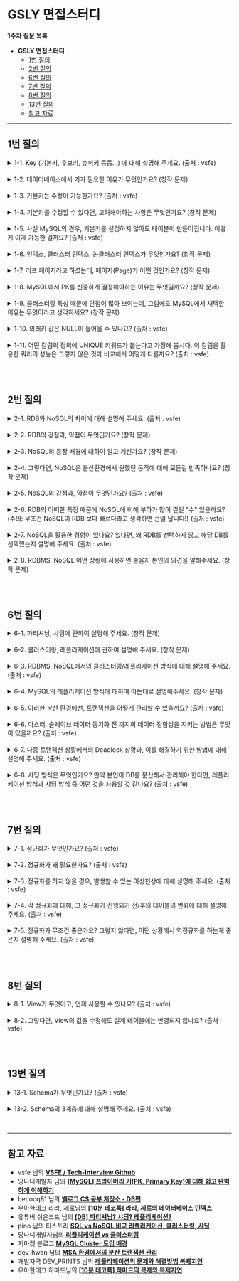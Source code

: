 
# GSLY 면접스터디

**1주차 질문 목록**

- **GSLY 면접스터디**
  - [1번 질의](#1번-질의)
  - [2번 질의](#2번-질의)
  - [6번 질의](#6번-질의)
  - [7번 질의](#7번-질의)
  - [8번 질의](#8번-질의)
  - [13번 질의](#13번-질의)
  - [참고 자료](#참고-자료)

<hr>

## 1번 질의

<details><summary>1-1. Key (기본키, 후보키, 슈퍼키 등등...) 에 대해 설명해 주세요. (출처 : vsfe)</summary>

- 키(key)는 데이터베이스에서 조건을 만족하는 튜플을 찾거나, 순서대로 정렬할 때 <ins>**다른 튜플들과 구별할 수 있는 유일한 식별자이다.**</ins>

- key는 하나의 key 값으로 튜플을 유일하게 식별할 수 있는 성질인 <ins>**유일성**</ins>과 키를 구성하는 속성들 중 가장 최소로 필요한 속성들로만 키를 구성하는 성질인 <ins>**최소성**</ins>이라는 속성을 가진다. 

- 슈퍼키, 후보키, 기본키, 대체키, 유일키, 외래키가 있다.

<p align="center">
<img src="../image/2024.03.07-신재윤-image01.png" height="50%", width="75%">
</p><br>

- **슈퍼키 (Super Key)**

    - 릴레이션(테이블)에서 튜플(행)을 유일하게 식별할 수 있는 하나 이상 속성들의 집합

    - 유일성 O, 최소성 X

    - <details><summary>ex) <code>PLAYER(id, name, team_id, back_number, birth_date)</code> 릴레이션에서 슈퍼키를 찾으시오.</summary><ul><li><code>{id, name, team_id, back_number, birth_date}</code><ul><li>릴레이션의 정의 자체가 튜플들로 이루어진 집합이니까 중복자체를 허용하지 않아서 전체 attributes set 자체로 superkey가 될 수 있음</li></ul></li><li><code>{id, name}</code> <strong>,</strong> <code>{name, team_id, back_number}</code> ****.. 기타 등등</li></ul></details>

- **후보키 (Candidate Key)**

    - 기본키가 될 수 있는 후보로 선정된 키

    - 어느 하나의 속성이라도 제거하면 유일하게 튜플(행)을 식별할 수 없는 슈퍼키, minimal superkey 라고도 함

    - 유일성 O, 최소성 O

    - <details><summary>ex) <code>PLAYER(id, name, team_id, back_number, birth_date)</code> 릴레이션 에서 후보키를 찾으시오.</summary><ul><li><code>{id}</code><ul><li>id는 이미 attribute가 1개니까 제거할 수 없음, 후보키</li></ul></li><li><code>{team_id, back_numer}</code><ul><li>이 둘 중 하나라도 없애면 각각 하나하나는 유니크하게 튜플들을 식별할 수 없음, 후보키</li></ul></li></ul></details>

- **기본키 (Primary Key)**

    - 릴레이션(테이블)에서 튜플(행)을 유일하게 식별하기 위해 선택된 후보키
    
    - 릴레이션에서 기본키는 단 1개

    - <details><summary>ex) <code>PLAYER(id, name, team_id, back_number, birth_date)</code> 릴레이션 에서 개인키를 찾으시오.</summary><ul><li><code>{id}</code> 혹은 <code>{team_id, back_number}</code> 둘 중 하나를 <strong>개인키</strong>로 선택</li><li>보통 attributes 수가 적은 경우를 pk로 선택 많이함. 여기서는 <strong><code>{id}</code></strong> 선택</li><li>pk는 보통 밑줄 그어서 표시</li></ul></details>

- **유일키 (Unique Key)**

    - 후보키 중 선택받지 못한 키로, 대체키(alternate key) 라고도 부름

    - <details><summary>ex) <code>PLAYER(id, name, team_id, back_number, birth_date)</code> 릴레이션 에서 유일키를 찾으시오.</summary><ul><li>id가 pk로 선택된 경우에 <strong>유일키(=대체키)</strong> 는 <code>{team_id, back_number}</code></li></ul></details>

- **외래키 (Foreign Key)**

    - 다른 릴레이션의 기본키를 참조하는 속성들의 집합

    - <details><summary>ex) <code>PLAYER(id, name, team_id, back_number, birth_date)</code> , <code>TEAM(id, name, manger)</code> 두 릴레이션 중에서 외래키를 찾으시오.</summary><ul><li>여기서 <strong>외래키</strong>(foreign key)는 PLAYER의 <strong><code>{team_id}</code></strong></li></ul></details>

- **복합키 (Composite Key)**

    - 각 튜플(행)을 식별할 수 있는 두 개 이상의 속성들로 구성된 후보키

    - <details><summary>슈퍼키와 복합키의 차이</summary><p><p>슈퍼키와 복합키의 차이는 “구성하고 있는 키가 어떤 키인지”</p></p><ul><li>슈퍼키 : 구성되는 키가 후보키에 들어가지 않는다. 예를 들어, <code>(학번 + 이름)</code> 의 경우 학번은 기본키로 후보키의 범주이지만, 후보키는 중복 가능</li><li>복합키 : 구성되는 키가 모두 후보키에 속한다. 예를 들어, <code>(학번 + 강의코드)</code> 의 경우 학번으로 학생 구별 가능하고 강의 코드로 강의 구별 가능하다. 중복된 값을 허용하기 위해 2개의 후보키를 복합키로 하여 기본키를 생성한 형태이다.</li></ul></details>

</details>

<br>

<details><summary>1-2. 데이터베이스에서 키가 필요한 이유가 무엇인가요?  (창작 문제)</summary>

- 데이터베이스에서 레코드의 순서에는 의미가 없는데, 이때, 이를 구분해주기 위하여 필요한 것이 바로 키(key)이다.

- RDB에서 특정 레코드를 구별하거나 탐색하기 위한 유일한 방법이 key이다. 따라서, 데이터를 사용하려면 키는 무조건 필요하다.

- 키(key)는 데이터 정합성 유지, 검색, 수정, 삭제 등의 작업을 수행할 때 중요한 역할

    - 데이터 정합성이란, 데이터가 올바르고 일관성 있게 유지되는 것

</details>

<br>

<details><summary>1-3. 기본키는 수정이 가능한가요? (출처 : vsfe)</summary>

- 기본키 역시 update를 통하여 수정 가능하다. 단, unique 한 값이어야 한다.

- 또, 기본키의 경우 다른 테이블에서 참조할 수도 있기 때문에 조심해야 한다.

    - cascade 설정 X 연관관계에 있는 → 기본키 or 외래키 수정 불가

    - cascade 설정 O 연관관계에 있는 → 기본키 수정 O, 기본키가 다른 테이블의 외래키로 설정되어 있으면 그 외래키까지 함께 수정됨

    - cascade 설정 O 연관관계에 있는 외래키는 수정 불가

</details>

<br>

<details><summary>1-4. 기본키를 수정할 수 있다면, 고려해야하는 사항은 무엇인가요? (창작 문제)</summary>

- PK는 레코드의 물리적인 저장 위치를 결정하기에, 단순히 UPDATE로 값만 변경하면  레코드가 본래 있어야 하는 페이지가 달라질 수 있다.

- 따라서, 레코드를 DELETE 한 이후 INSERT 해줘야 한다.

    - 2번의 디스크 I/O 작업이 필요하고, 인덱스 쪽에도 추가 작업을 유발할 수 있어서 비용이 상당히 크므로 PK는 변하지 않는 값으로 설정하는 것이 중요하다.

</details>

<br>

<details><summary>1-5. 사실 MySQL의 경우, 기본키를 설정하지 않아도 테이블이 만들어집니다. 어떻게 이게 가능한 걸까요? (출처 : vsfe)</summary>

- MySQL은 기본적으로 PK가 클러스터 인덱스이며, PK가 없으면 내부적으로 PK를 만들어내기에 가능하다.

    - PK가 없으면 NOT NULL 옵션의 유니크 인덱스(레코드마다 값이 고유한) 중에서 첫번째 인덱스를 클러스터링 키로 선택함

    - 만약, 이도 없다면 InnoDB가 자체적으로 자동 증가 유니크 컬럼을 추가한 후 클러스터링 키로 선택

        - 이렇게 자동 생성되는 내부 PK는 사용자에게 노출되지 않으며, 쿼리에서 사용할 수도 없음. 클러스터 인덱스는 테이블 당 단 하나만 가질 수 있으므로 반드시 생성해주는 것이 좋다.

</details>

<br>

<details><summary>1-6. 인덱스, 클러스터 인덱스, 논클러스터 인덱스가 무엇인가요? (창작 문제)</summary>

- <ins><strong>인덱스 (Index)</strong></ins> : 추가적인 쓰기 작업과 저장 공간을 활용해 데이터베이스 테이블의 검색 속도를 향상시키기 위한 자료구조이다.

    - 데이터베이스 테이블의 검색 속도를 향상시키기 위해 사용하는 것으로, 시스템 부하를 줄여 시스템 전체 성능향상에 기여하는 것

    - 인덱스를 위해 DB 10% 내외의 추가 공간이 필요하다. 따라서, 데이터가 많으면 인덱스 생성에 많은 시간이 소요될 수 있음

    - 인덱스를 사용하지 않은 컬럼을 조회하려면 전체를 비교하며 탐색(Full Scan)해야 해서 처리 속도가 떨어짐

    - 조희 성능은 좋으나, 오히려 삽입/수정/삭제 등의 경우 오히려 성능이 저하됨

        - 인덱스에 관련된 추가 연산을 해야하기 때문
        - INSERT : 새로운 데이터에 대한 인덱스 추가
        - DELETE : 삭제하는 데이터의 인덱스를 사용하지 않는다는 작업 수행
        - UPDATE : 기존의 인덱스를 사용하지 않음 처리, 갱신된 데이터에 대한 인덱스 추가

- <ins><strong>클러스터 인덱스 (Clustered Index)</strong></ins> : 실제 데이터와 같은 무리의 인덱스, 해당 키 값을 기반으로 데이터 행을 정렬하고 저장하는 것으로, 클러스터 키가 정렬되어 있고, 정렬된 순서에 따라 데이터의 주소가 결정됨

    - ex) 실제 데이터가 정렬된 백과사전

    - 데이터는 오직 하나의 순서로 정렬될 수 있어서 클러스터 인덱스는 테이블당 최대 1개만 존재

    - 리프 페이지가 데이터 페이지

- <ins><strong>논-클러스터 인덱스 (Non-Clustered Index)</strong></ins> : 실제 데이터와 다른 무리의 별도의 인덱스, 논클러스터 인덱스 키 값을 가지고, 그 키 값의 레코드는 실제 키 값의 레코드를 향한 포인터를 가짐

    - ex) 실제 데이터 탐색에 도움을 주는 별도의 찾아보기 페이지 (책 맨 뒤에 그거)

    - 실제 데이터 페이지는 그대로 있음

    - 별도의 인덱스 페이지 생성 → 추가 공간 필요

    - 테이블 당 여러 개 존재 가능

    - 리프 페이지에 실제 데이터 페이지 주소를 담고 있음

    - unique 제약조건 적용 시 자동 생성

    - 직접 index 생성시 논-클러스터링 인덱스 생성

</details>

<br>

<details><summary>1-7. 리프 페이지라고 하셨는데, 페이지(Page)가 어떤 것인가요? (창작 문제)</summary>

- 페이지란, 디스크와 버퍼풀(메모리)에 데이터를 읽고 쓰는 최소 작업 단위

- 일반적인 인덱스를 포함해, PK(클러스터 인덱스)와 테이블 등은 모두 페이지 단위로 관리됨. 루트 페이지는 리프 페이지의 주소로 구성하고, 리프 페이지는 실제 데이터 페이지로 구성

- 아래는 클러스터링 테이블의 저장 방식이다. PK는 인덱스처럼 별도의 자료구조에서 관리가 된다. 리프 페이지에 실제 레코드의 모든 컬럼 값이 저장되어 있다는 것을 제외하면 일반적인 인덱스와 동일

<p align="center">
<img src="../image/2024.03.07-신재윤-image02.png" height="50%", width="75%">
</p><br>

</details>

<br>

<details><summary>1-8. MySQL에서 PK를 신중하게 결정해야하는 이유는 무엇일까요? (창작 문제)</summary>

- <ins>**PK가 레코드의 물리적인 저장 위치를 결정**</ins>하기 때문이다.

- MySQL은 PK를 기준으로 유사한 값들이 함께 조회되는 경우가 많다는 점에서 착안하여, <ins>**PK가 유사한 레코드들끼리 묶어서 저장**</ins>한다.

- 유사한 것들을 묶는 것을 클러스터링이라고 하는데, 일반적으로 <ins>**PK는 클러스터 인덱스 (Clustered Index)**</ins> 라고 불린다. (그 외의 일반적인 인덱스는 논클러스터 인덱스)

- 클러스터링 특성 때문에 레코드의 저장이나 PK의 변경은 처리 속도가 느림
    - 레코드를 추가하기 위해 <ins>**PK 기반으로 레코드의 저장 위치를 탐색해야하기 때문**</ins>
    - 또, PK를 변경하는 것은 <ins>**레코드가 저장된 물리적인 위치를 변경하는 작업이 수반됨**</ins>

</details>

<br>

<details><summary>1-9. 클러스터링 특성 때문에 단점이 많아 보이는데, 그럼에도 MySQL에서 채택한 이유는 무엇이라고 생각하세요? (창작 문제)</summary>

- 쓰기(Write) 작업을 희생해서라도 빠르게 읽기(Read) 작업을 처리하기 위함

- 일반적인 온라인 환경에서 읽기와 쓰기의 비율이 8:2, 9:1 정도라서 읽기 작업을 더욱 우선시 한 것

</details>

<br>

<details><summary>1-10. 외래키 값은 NULL이 들어올 수 있나요? (출처 : vsfe)</summary>

- 외래키 값은 NULL이거나 참조하는 릴레이션의 기본키 값과 동일해야 하는 <ins>**참조 무결성 제약조건**</ins>에 의해 들어갈 수 있다.

- ex) 사원이 하나의 부서를 가지는 경우인데, 신입사원은 아직 부서가 미정

</details>

<br>

<details><summary>1-11. 어떤 칼럼의 정의에 UNIQUE 키워드가 붙는다고 가정해 봅시다. 이 칼럼을 활용한 쿼리의 성능은 그렇지 않은 것과 비교해서 어떻게 다를까요? (출처 : vsfe)</summary>

- 정의에 unique 키워드를 적용시키면, 칼럼에 자동으로 논클러스터 인덱스가 적용되는 것이다.

- 적용시키지 않은 경우, 기본이라고 가정한다면 전체 테이블 스캔(Full Table Scan)을 할 것이고 논클러스터 인덱스의 경우 인덱스 스캔(Index Scan)을 할 것이다.

- 데이터가 별로 없는 규모가 작은 테이블, `INSERT/UPDATE/DELETE`가 자주 발생하는 칼럼, `WHERE, JOIN, ORDER BY`와 같은 조건절이 자주 사용 안되는 칼럼, 카디널리티(중복도)가 높은 칼럼 → <ins>**전체 테이블 스캔이 더 빠름**</ins>

- 데이터가 많아서 규모가 큰 테이블, `INSERT/UPDATE/DELETE`가 자주 발생하지 않는 칼럼, `WHERE, JOIN, ORDER BY` 와 같은 조건절이 자주 사용되는 컬럼, 카디널리티(중복도)가 낮은 칼럼 → <ins>**인덱스 스캔이 더 빠름**</ins>

</details>

<br><br>

## 2번 질의

<details><summary>2-1. RDB와 NoSQL의 차이에 대해 설명해 주세요. (출처 : vsfe)</summary>

- <ins><strong>RDB(Relational DataBase)</strong></ins> : Database를 이루는 객체들의 릴레이션을 통해 데이터를 저장하는 데이터베이스 

    - 명확하고 엄격한 스키마 정의, 데이터 중복없이 한번만 저장

- <ins><strong>NoSQL(Not only SQL)</strong></ins> : 전통적인 관계형 모델에서 벗어나여 다양한 데이터 모델을 사용하며 데이터의 관리와 접근을 지원하는 데이터베이스

    - 유연한 스키마를 가지고 있어서 모델링이 유연, join 회피를 위한 중복 허용, 수평적 확장에 뛰어남, 대용량 데이터 처리 시 성능 상의 이점 있음
    - NoSQL은 저장 방식에 따라 분류된다. key-value model / document model / column model

</details>

<br>

<details><summary>2-2. RDB의 강점과, 약점이 무엇인가요? (창작 문제)</summary>

<br>

**장점**

- 스키마가 명확하게 정의되어 있음
- 정규화를 통해 테이블을 쪼개서 <ins>**데이터의 중복이 발생하지 않도록 한 번만 저장**</ins>
    - 무결성이 보장됨

**단점**

- <ins><strong>경직된 스키마</strong></ins> (ex. 컬럼 추가하려면 반드시 스키마 변경해야함)
    - 5천만 건의 레코드가 있다고 가정할 때, 새로운 컬럼을 추가하고 만약 write 작업까지 한다면 굉장히 위험부담이 클 것
    - 유연한 확장성의 부족

- 중복 제거를 위해 진행한 정규화 때문에 <ins>**과도한 조인과 성능 하락**</ins>
    - 조인 많이하면 과도한 CPU 사용, 응답시간 늘어남

- <ins><strong>수평적 확장 (scale-out) 힘듦</strong></ins>

    - 레플리케이션을 이용할 수도 있지만, 보통 레플리케이션으로 확장된 서버는 read-only이니까, write 작업이 많아진 경우라면 결국 부하가 부담될 것
    - multi-master, 샤딩과 같은 방법도 있지만, 일반적으로 RDB는 scale-out에 유연한 DB는 아니다

- RDB는 ACID를 지키려고 노력하는데, 오히려 <ins>**ACID가 성능에 영향을 끼침**</ins>
    - 예를 들어, Isolation 지키려고 전체적인 처리량인 throughput 감소

</details>

<br>

<details><summary>2-3. NoSQL의 등장 배경에 대하여 알고 계신가요? (창작 문제)</summary>

<br>

- 2000년대 초중반에 SNS의 등장으로 사용자가 폭발적으로 증가
    - RDBMS로 커버하기 힘든 트래픽 발생
    - high-throughput 요구됨
    - low-latency 요구됨
    - 비정형 데이터의 증가
        - 사용자가 워낙 많고 다양하니까 스키마에 맞게 데이터를 관리하기가 힘듦

</details>

<br>

<details><summary>2-4. 그렇다면, NoSQL은 분산환경에서 원했던 동작에 대해 모든걸 만족하나요? (창작 문제)</summary>

<br>

NoSQL이 분산환경에서 모든걸 만족하는건 아니다. 분산 환경에서 모두를 만족하는 시스템은 없다는 이론인 <a href='https://suhyunsim.github.io/2023-02-21/DB-%EB%A9%B4%EC%A0%91%EC%A7%88%EB%AC%B8' target='_blank'><ins>CAP 이론</ins></a>이라고 있다.

- <ins><strong>Consistency (일관성)</strong></ins> : 모든 노드들이 동일 시간에 동일 데이터를 사용자에게 보여줘야 하는 것이다. (DB가 3개로 분산되었다고 가정할 때, 하나의 특정 DB의 데이터가 수정되면, 나머지 2개의 DB에서도 수정된 데이터를 응답받아야 한다.)
    - RDB의 ACID Consistency와는 조금 다르다. 그건 데이터는 항상 일관성 있는 상태를 유지, 데이터 조작 후에도 헤치지 말아야 한다는 속성이다.

- <ins><strong>Availability (가용성)</strong></ins> : 모든 요청은 정상 응답을 받는다. (특정 노드에서 장애가 발생해도 서비스가 가능해야 한다.)

- <ins><strong>Partitions Tolerance (분리 내구성)</strong></ins> : 시스템 일부가 네트워크에서 연결이 끊기더라도 동작해야 하는 것을 의미한다.

- 분산 시스템에서 CAP 중 2가지만 만족할 수 있는데, 어떻게 클러스터링 하느냐에 따라 달라질 수 있다.
    - RDBMS는 일반적으로 CA를 만족. 분산화보다 데이터의 일관성과 가용성에 중점을 둠
    - NoSQL은 일반적으로 CP(MongoDB, Redis), AP(DynamoDB, cassandra) 형태를 선호한다. 분산에 중점을 둬서 그럼.

</details>

<br>

<details><summary>2-5. NoSQL의 강점과, 약점이 무엇인가요? (출처 : vsfe)</summary>

<br>

**장점**

- <ins><strong>유연한 스키마</strong></ins> (flexible schema)
    - 요구사항 변경에 유연한 대처 가능

- <ins><strong>중복 허용</strong></ins> (join 회피)
    - join 없이 빠른 조회 가능

- <ins><strong>수평적 확장</strong></ins> (scale-out)에 최적화 되어있음
    - 서버 여러 대로 하나의 클러스터를 구성하는 방식을 자주 사용

- 중복을 허용한다는 컨셉 덕분에 여러 컬렉션에 갈 필요 없이 그냥 한 컬렉션에 가서 데이터 읽어오면 됨 → 클러스터에서 각각의 데이터를 나눠서 저장해도 좋은 성능 가능 → scale-out도 유연해짐 → 대용량 데이터 처리 시 성능 상의 이점 !

- ACID의 일부를 포기하고 <ins><strong>high-throughput, low-latency 추구</strong></ins>

<br>

**단점**

- <ins><strong>애플리케이션 레벨</strong></ins>에서 어떤 데이터가 들어가는지 잘 챙기면서 <ins><strong>스키마 관리가 필요</strong></ins>

- 데이터의 중복이 발생할 수 있음

    - <ins><strong>애플리케이션 레벨</strong></ins>에서 <ins><strong>중복된 데이터들이 모두 최신 데이터를 유지할 수 있도록 관리</strong></ins>해야 함

- 데이터 무결성, 정합성 등이 보장되지 않아서, 금융 시스템, 결제 시스템, 예약 시스템과 같이 consistency(데이터 일관성)가 중요한 환경에서는 사용하기 조심스러움

</details>

<br>

<details><summary>2-6. RDB의 어떠한 특징 때문에 NoSQL에 비해 부하가 많이 걸릴 "수" 있을까요? (주의: 무조건 NoSQL이 RDB 보다 빠르다라고 생각하면 큰일 납니다!) (출처 : vsfe)</summary>

<br>

- 정규화를 통해 테이블을 쪼개서 데이터의 중복이 발생하지 않도록 한 번만 저장하고 테이블 간 관계를 맺는 RDB의 특징 때문에 JOIN 연산이 많아지면서 NoSQL에 비해 부하가 많이 걸릴 수 있는 것

</details>

<br>

<details><summary>2-7. NoSQL을 활용한 경험이 있나요? 있다면, 왜 RDB를 선택하지 않고 해당 DB를 선택했는지 설명해 주세요. (출처 : vsfe)</summary>

- In-memory key-value database인 redis를 프로젝트에서 활용 해본 적 있습니다. 선착순 이벤트 기능을 구현할 때, 유저가 쿠폰 조회를 위해 날리는 쿼리가 RDB로 매번 날라가는게 대용량 트래픽이 발생 상황에서는 부담스럽다고 생각했습니다. 이때, redis에서 캐싱해두고 최초 1회만 rdb로 쿼리가 날라가고 이후에는 캐싱해둔 것을 이용하도록 하여 rdb의 부하를 줄이기 위해 redis를 선택했습니다.

- 혹은 로그인 기능을 이용하는 과정에 있어서, refresh token을 redis에 key-value 형태로 저장해놓고 이용했습니다. RDB 처럼 SSD, HDD에 저장하는 것이 아닌, RAM에 데이터를 저장하기에 훨씬 빠르게 접근할 수 있고, refresh token은 rdb에 영구적으로 저장될 필요가 없기에 redis를 이용했습니다.

</details>

<br>

<details><summary>2-8. RDBMS, NoSQL 어떤 상황에 사용하면 좋을지 본인의 의견을 말해주세요. (창작 문제)</summary>

- RDBMS
    - 데이터베이스의 ACID 성질을 준수해야하는 소프트웨어 개발하는 경우
    - 관계를 맺고 있는 데이터가 자주 변경되는 애플리케이션의 경우
    - 변경될 여지가 없고 명확한 스키마가 사용자와 데이터에게 중요한 경우

- NoSQL
    - 정확한 데이터의 구조를 알 수 없거나 변경, 확장될 가능성 있는 경우
    - 읽기 작업을 자주하고 쓰기 작업은 자주 없는 경우
    - 막대한 양의 데이터를 다뤄야 해서 데이터베이스를 수평으로 확장해야하는 경우

</details>

<br><br>

## 6번 질의

<details><summary>6-1. 파티셔닝, 샤딩에 관하여 설명해 주세요. (창작 문제)</summary>
<br>

<details><summary><ins><strong>파티셔닝 (partitioning) : 큰 테이블을 여러 작은 테이블들로 물리적으로 분할</strong></ins>하는 것이다. 약간 튜닝의 기법으로 데이터가 너무 커졌을 때, 조회하는 시간이 길어졌을 때 행하는 것이 일반적 → 논리적인 데이터 element 들을 다수의 entity로 쪼개는 행위 !</summary>

<br>

- <details><summary><ins><strong>수직적 파티셔닝 (vertical partitioning)</strong></ins> : column을 기준으로 table 나누는 방식</summary><ul><li><details><summary>ex) 게시글 id, 제목, 작성자를 조회하는 쿼리가 있는 상황</summary><ol><li>보통, where 절이 실제 동작하는 방식은 row 전체를 일단 SSD나 HDD에서 읽어오고 메모리에 올린다음에 원하는 속성만 필터링 함</li><li>그러면 게시글 내용(content) 같이 사이즈가 큰 것도 SSD나 HDD에서 읽어오고 메모리에 올려야 하니까 사용하지도 않는 속성때문에 I/O에 대한 부담이 생기는 것</li><li>where 절에 index가 잘 걸려있으면 체감하지 못할 수 있는데, full scan 하는 경우에는 실제로 체감할 수 있을 정도로 performance에 영향 줌</li><li>이럴 때 vertical partitioning으로 content만 따로 ARTICLE_CONTENT 테이블 만들어서 분리 !</li></ol></details></li><li>위의 예시처럼 이미 정규화가 되어있는 테이블이라도 퍼포먼스를 위해 수직적 파티셔닝을 할 수도 있음 !</li><li>혹은 민감한 정보에는 제한을 걸어서 함부로 접근하지 못하게 하려고 수직적 파티셔닝을 할 수도 있음 !</li><li>정규화도 일종의 수직적 파티셔닝</li></ul><br><p align="center"><img src="../image/2024.03.07-신재윤-image03.png" height="50%", width="75%"></p></details>

- <details><summary><ins><strong>수평적 파티셔닝 (horizontal partitioning)</strong></ins> : row를 기준으로 table 나누는 방식</summary><ul><li>테이블의 스키마는 그대로 유지가 됨</li><li><details><summary>ex) 유튜브 구독자 정보에 대하여 저장하는 테이블</summary><ol><li>이 테이블이 가질 수 있는 데이터의 최대치를 생각해보면, <code>사용자 N명</code>, <code>채널수 M개</code>, 최대 row 수는 <code>모든 사용자가 모든 채널을 구독하는 경우 N * M개</code>이다.</li><li>만약, 사용자 수가 100만명(1M)이고 채널 수가 1000개(1K)라면 row 수는 10억(1G) 개가 된다.</li><li>테이블의 크기가 커질수록, 인덱스의 크기도 커지게 됨 → 테이블에 read/write 할 때마다 인덱스에서 처리되는 시간도 조금씩 증가할 것</li><li>이때, 해쉬 기반 수평적 파티셔닝 이용 (hash-based horizontal partitioning)</li><li>hash function을 하나 만들고 예를 들어, user_id를 input으로 넣어서 output이 0과 1이 나오면 0은 0 테이블로 1은 1 테이블로 !<br><p align="center"><img src="../image/2024.03.07-신재윤-image04.png" height="50%", width="75%"></p></li><li>이 기준이 되는 user_id를 partition key 라고 함.</li><li>가장 많이 사용될 패턴에 따라 partition key를 정하는 것이 중요 + 데이터가 균등하게 분배될 수 있도록 hash function을 잘 정의하는 것이 중요</li><li>hash-based horizontal partitioning은 한번 partition이 나눠져서 사용되면 이후에 partition을 추가하기 까다로움</li></ol></details></li></ul></details>

</details>

<details><summary><ins><strong>샤딩 (sharding) : 큰 테이블을 동일한 스키마를 가진 여러 DB 서버에 shard 단위로 분산 저장하는 방법</strong></ins>이다. → 수평적 파티셔닝으로 나누어진 테이블들을 각각의 DB 서버에 저장하는 방식</summary>

- horizontal partitioning 처럼 동작하는데, 샤딩은 각 partition이 독립된 DB 서버에 저장됨

- 파티셔닝은 하드웨어 자원이 한정되어있는 상태니까, 결국 DB 서버에 부하 자체는 그대로 받는거고 샤딩은 서로 다른 DB 서버니까 <ins>**부하(load)가 분산**</ins>이 됨

- <details><summary>샤딩 적용 시 문제점 및 고려 사항</summary><ol><li>데이터 재분배 : 샤딩된 DB의 물리적 한계나 성능 한계 도달 시, 결국 scale-up 해야하는데 이때 서비스 정지 없이 scale-up 할 수 있도록 설계 방향 잡아야 함</li><li>데이터 조인 : 샤딩 DB 간 조인이 불가능하므로 데이터 중복에 대한 트레이드-오프</li><li>Global Unique Key : <ins>라우팅을 위해 구분할 수 있는 유일한 키 값이 있어야 한다.</ins></li><li>DBMS에서 제공하는 auto-increment를 사용하면 key가 중복될 수 있으니, 애플리케이션 레벨에서 key 생성을 담당해야 한다.</li><li>프로그래밍 복잡도가 증가하고, 데이터가 한쪽 샤드로 몰리면 샤딩이 무의미해진다.</li><li>한 번 샤딩하면 샤딩 이전 구조로 돌아가기 힘들다.</li></ol></details>

</details>

</details>

<br>

<details><summary>6-2. 클러스터링, 레플리케이션에 관하여 설명해 주세요. (창작 문제)</summary>

<br>

- <details><summary><ins>레플리케이션 (replication) : 여러 개의 데이터베이스 서버를 권한에 따라 <strong>수직적인 구조</strong>(master-slave)로 구축하는 방식</ins></summary><ul><li><details><summary>단순 백업 : 저장된 데이터가 손실되었을 때의 문제를 해결하기 위해 나온 아키텍트이다. 실제 저장소와 sync를 맞춰서 다른 저장소에 복제하는 형식</summary><br><p align="center"><img src="../image/2024.03.07-신재윤-image05.png" height="50%", width="75%"></p></details></li><li><details><summary>부하 분산 : 구성된 master-slave 구조를 이용하면 read 작업은 slave로 보내는 형식을 채택하여 부하를 분산시킬 수도 있음</summary><br><p align="center"><img src="../image/2024.03.07-신재윤-image06.png" height="50%", width="75%"></p></details></li><li><details><summary>동작 방식</summary><ol><li>master 노드에 쓰기 트랜잭션 수행</li><li>master 노드는 데이터를 저장하고 트랜잭션에 대한 로그를 Binary Log에 기록</li><li>slave 노드의 I/O 스레드는 master 노드의 Binary Log를 Relay Log에 복사</li><li>slave 노드의 SQL 스레드는 Relay Log를 한 줄씩 읽어 데이터를 저장<ul><li>Binary Log : DB 변경 내용을 기록하는데 이용하는 로그</li><li>Relay Log : slave DB에만 위치, master DB의 Binary Log를 복사해 저장하는데 이용하는 로그</li></ul></li></ol></details></li><li><details><summary>장단점</summary><br>장점<br><ul><li>읽기/쓰기 비율이 8:2, 9:1이 많아서, 레플리케이션만으로도 성능 높일 수 있음</li><li>데이터베이스 서버와 스토리지 모두 확장</li><li>비동기 방식으로 노드 데이터 동기화하여 지연시간 거의 없음</li></ul><br>단점<br><ul><li>노드들 간 데이터 동기화 보장 X → 데이터 일관성 보장하지 못할 수 있음</li><li>master 노드가 다운되면 fail-over가 까다로움</li></ul></details></li></ul></details>

- <details><summary><ins>클러스터링 (clustering) : 여러 개의 데이터베이스 서버를 <strong>수평적인 구조</strong>>로 구축하는 방식</ins></summary><ul><li><details><summary>Active - Active 이중화 : 실제로 동작하는 서버를 여러 대 두는 것</summary><ul><li>cpu, memory 등 더 많이 사용 → 실제 서버 2대니까 비용적으로 비쌈</li><li>database storage (데이터가 실제로 저장되는 저장소)는 하나를 공유하기에 병목 발생할 수 있음</li></ul></details></li><li><details><summary>Active - Standby 이중화 : 하나는 운영 + 하나는 대기 상태인 서버 운영</summary><ul><li>운영중인 서버 다운 시 대기 상태인 서버가 실행</li><li>비용적으로 줄어들지만, 운영서버 다운 시 active-active 와는 다르게 약간의 다운타임 있을 수 있음</li></ul></details></li><li><details><summary>동작 방식</summary><br><p align="center"><img src="../image/2024.03.07-신재윤-image07.png" height="50%", width="75%"></p><ol><li>1개의 노드에 쓰기 트랜잭션이 수행되고, 커밋을 실행</li><li>실제 디스크에 내용을 쓰기 전에 다른 노드로 데이터의 복제를 요청</li><li>다른 노드에서 복제 요청을 수락했다는 신호를 보내고, 디스크에 쓰기 시작</li><li>다른 노드로부터 신호를 받으면 실제 디스크에 데이터를 저장</li></ol></details></li><li><details><summary>장단점</summary><br>장점<br><ul><li>노드들 간 데이터를 동기화하여 항상 일관성있는 데이터를 얻을 수 있음</li><li>노드가 죽어도 다른 노드가 살아있어 시스템에 장애가 발생하지 않음</li></ul><br>단점<br><ul><li>여러 노드 간 데이터를 동기화하는 시간이 필요해서 레플리케이션보다 쓰기 성능이 떨어짐</li><li>장애가 전파되면 처리가 까다롭고, 데이터 동기화에 의해 스케일링에 한계가 존재</li></ul></details></li></ul></details></details>

<br>

<details><summary>6-3. RDBMS, NoSQL에서의 클러스터링/레플리케이션 방식에 대해 설명해 주세요. (출처 : vsfe)</summary>

<br>

- <details><summary>RDBMS / NoSQL 레플리케이션 방식 (둘다 동일)</summary><ul><li>master-slave 구조로 구성해서 master는 write만 처리하고 slave는 read만 수행</li><li>사용자 증대 등으로 인해 부하가 증가하면 slave를 증설</li><li>slave를 증설하면 부하 분산으로 인한 로드밸런서도 같이 구축</li></ul></details>

- <details><summary>RDBMS 클러스터링 방식</summary><ul><li><a href='https://dataonair.or.kr/db-tech-reference/d-lounge/technical-data/?mod=document&uid=237345' target='_blank'><ins>MySQL 클러스터</ins></a>같은거 이용해서 관리 노드(management node), 데이터 노드(data node), SQL node 3가지로 구성</li><li>관리 노드를 시작하고 데이터 노드와 SQL 노드 연결하는 방식</li><li>전통적인 RDBMS 클러스터에서는 I/O 병목이나 락 경쟁 같은 성능저하 발생함<ul><li>MySQL 클러스터 이용 시, 공유디스크나 락 경쟁에 대한 성능 저하는 발생하지 않음 → 기본적으로 메모리 기반 데이터베이스이고, 데이터는 여러 데이터 노드에 분산되어 있으며 각 노드는 자체 메모리에 데이터를 저장하고 액세스해서 그럼</li><li>MySQL 클러스터 또한 완전 분산 시스템은 아니라서 노드 간 통신은 네트워크를 통해 이루어지니까 네트워크 지연이 성능에 영향을 끼칠 수 있음</li><li>트랜잭션 처리 시 노드 간 동기화를 위해 락이 사용 되므로 이에 대한 성능 저하가 발생할 수 있음</li></ul></li><li>Data node를 초기에 구축하면 데이터 증가로 인한 노드 추가시 시스템 전체 정지 후 재구축해야 하는 단점이 존재</li><ul><li>MySQL 클러스터는 전체 시스템을 정지시키지 않고 노드를 확장할 수 있는 기능인 온라인 스케일 아웃을 제공</li></ul></ul></details>

- <details><summary>NoSQL 클러스터링 방식</summary><ul><li>NoSQL은 RDBMS 제품군에 비하여 클러스터링 기능이 자체적으로 탑재되어 있고 간단한 설정만으로 클러스터링이 가능하여 비교적 쉽다.</li><li>몽고디비 예시<ol><li>mongos 인스턴스를 여러 대의 서버에 설치하고 네트워크 주소, 레플리카셋 이름, 샤딩 설정등을 포함하는 설정파일을 준비</li><li>레플리카셋으로 구성하고 각 레플리카셋을 샤딩 클러스터에 추가</li><li>샤딩을 위한 키를 결정하고 샤딩 설정 수행</li></ol></li></ul></details>

</details>

<br>

<details><summary>6-4. MySQL의 레플리케이션 방식에 대하여 아는대로 설명해주세요. (창작 문제)</summary>
<br><p align="center"><img src="../image/2024.03.07-신재윤-image08.png" height="50%", width="75%"></p>

- <ins><strong>작동 원리</strong></ins>
    1. master 노드에 쓰기 트랜잭션 수행
    2. master 노드는 데이터를 저장하고 트랜잭션에 대한 로그를 Binary Log에 기록
    3. 바이너리 로그 덤프 스레드가 slave로 던짐
    4. slave 노드의 I/O 스레드는 master 노드의 Binary Log를 Relay Log에 복사
    5. slave 노드의 SQL 스레드는 Relay Log를 한 줄씩 읽어 데이터를 저장
        - Binary Log : DB 변경 내용을 기록하는데 이용하는 로그
        - Relay Log : slave DB에만 위치, master DB의 Binary Log를 복사해 저장하는데 이용하는 로그

- <ins><strong>복제 방식</strong></ins>
    - 복제 타입 → 바이너리 로그에 기록된 변경내역을 식별하는 방식에 따라 구분
        - <ins><strong>바이너리 로그 파일 위치 기반 복제</strong></ins> (물리적 방식, 파일명과 위치)
        - <ins><strong>글로벌 트랜잭션 아이디(GTID) 기반 복제</strong></ins> (논리적 방식, 식별자)
            - GTID = master_id + transaction_id
            - 동일한 이벤트(트랜잭션)가 모든 서버에서 고유한 식별자 GTID 가짐

- <ins><strong>복제 동기화 방식</strong></ins>
    - <ins><strong>비동기 복제</strong></ins> : master에서 slave에 변경되었는지 확인안하고 스토리지 엔진에 커밋하고 사용자에게 응답 줌 → 바이너리 로그가 잘 전달되었는지, 실제로 적용되었는지 알지도 못하고 보장도 하지 않음 
    <p align="center"><img src="../image/2024.03.07-신재윤-image09.png" height="50%", width="75%"></p>

    - <ins><strong>반동기 복제</strong></ins> : master에서 slave로 어느정도 동기화가 되었음을 보장하는 방식 (그런데 진짜 실제 데이터파일이 쓰여져 있음을 보장하는게 아니라 “릴레이 로그”에 기록되었다는 것을 보장하는 것, 그래서 반동기 복제)
    <p align="center"><img src="../image/2024.03.07-신재윤-image10.png" height="50%", width="75%"></p>

</details>

<br>

<details><summary>6-5. 이러한 분산 환경에선, 트랜잭션을 어떻게 관리할 수 있을까요? (출처 : vsfe)</summary>

- 대표적으로 2PC 알고리즘과 SAGA 패턴이 있다.

- <details><summary><ins><strong>2Phase Commit (2PC) 알고리즘</strong></ins></summary><br><p align="center"><img src="../image/2024.03.07-신재윤-image11.png" height="50%", width="75%"></p><ul><li><ins><strong>여러 노드들 상에서의 원자적 트랜잭션 커밋을 이루기 위한 알고리즘</strong></ins>이다. 즉, 트랜잭션을 커밋할지 아니면 롤백할지에 대해 분산 원자적 트랜잭션에 관여하는 분산 알고리즘의 하나이다.</li><li>Prepare Phase (준비 단계/투표 단계) : 트랜잭션 매니저 (TM)는 모든 리소스 매니저 (RM)에게 트랜잭션 커밋 준비를 알린다. RM들은 이 요청을 받고 필요한 모든 작업을 준비하며 준비가 완료되면 응답</li><li>Commit/Rollback Phase (커밋/ 롤백 단계) : 모든 RM이 준비되면 TM은 트랜잭션을 커밋하고, 만약 어떤 RM이 준비되지 않았다면, TM은 트랜잭션을 롤백</li><li><details><summary>2PC를 사용했을 경우의 문제점</summary><ul><li>트랜잭션의 책임이 트랜잭션을 조율하는 Coordinator Node에 있으며 이 부분이 단일 실패지점(SPOF)가 될 수 있음</li><li>전체 트랜잭션이 완료될 때까지 서비스에서 사용하는 리소스가 잠겨 있어 서비스가 완료될 때까지 대기하여야 한다. 때문에 지연 시간이 늘어나고 리소스가 차단되어 확장이 어려워질 수 있다.</li><li>NoSQL은 2PC-분산 트랜잭션을 지원하지 않음</li></ul></details></li><li>결과적으로, <ins><strong>2PC 알고리즘은 서비스가 증가할수록 시스템의 대기시간이 길어지고, 응답시간의 증가롤 초래한다. 특히 락을 걸어야 하는 row의 범위가 넓거나 트랜잭션 기간이 길면 시스템에 엄청난 대기시간을 발생시키니까 2PC는 일반적으로 수명이 짧은 작업에만 사용하는 것을 권장</strong></ins></li></ul></details>

- <details><summary><ins><strong>SAGA 패턴</strong></ins></summary><ul><li>MSA 환경에서 일관성을 지키기 어렵다는 것을 기반으로, 약간의 일관성을 포기하고 <ins><strong>Eventual Consistency(최종 일관성)을 보장</strong></ins>하여 효율성을 높이기 위한 패턴</li><li>단일 DB에서 장시간 동작하는 트랜잭션을 지원하는 메커니즘으로 계획됐지만, 여러 서비스에 걸친 트랜잭션 관리에도 적합하다. NoSQL 같이 분산 트랜잭션 처리를 지원하지 않는 경우에도 Saga Pattern을 이용해서 데이터 일관성을 보장받을 수 있다.</li><li>2PC에서는 트랜잭션을 하나의 트랜잭션으로 묶어서 처리를 하지만, <ins><strong>SAGA 패턴은 긴 트랜잭션을 여러 개의 짧은 로컬 트랜잭션으로 분리하는 접근 방식</strong></ins>이다. <ins><strong>각 트랜잭션은 다른 트랜잭션의 완료를 기다리지 않고 독립적으로 실행</strong></ins></li><li>각 서비스의 로컬 트랜잭션을 순차적으로 처리해서, 각 로컬 트랜잭션은 데이터베이스를 업데이트한 다음 Saga 내의 다음 로컬 트랜잭션을 트리거하는 메시지/이벤트를 게시 <ins><strong>(이벤트 기반)</strong></ins></li><li><ins><strong>트랜잭션이 실패해서 롤백이 필요한 경우</strong></ins> 이전 로컬 트랜잭션이 작성한 변경 사항을 취소하는 <ins><strong>일련의 보상 트랜잭션을 통해 전체의 일관성을 유지</strong></ins><ul><li>보상 트랜잭션 : 분산된 트랜잭션 중 일부가 실패할 경우, 그 실패 전에 성공적으로 완료된 트랜잭션을 보상 즉, 되돌리는 역할을 하는 트랜잭션</li></ul></li><li>구현 방법에는 Choreography SAGA(코레오크레피 사가), Orchestration SAGA(오케스트레이션 사가) 두 가지가 있다.<ul><li>Choreography SAGA : 각 서비스끼리 이벤트 주고 받는 방식<ul><li>중간에서 Kafka, Rabbit MQ 등 메시지 큐를 통해 비동기 방식 전달</li><li>중앙 집중형 관리 방식이 아니라 SPOF 없음</li><li>서비스 간 연결 잘 확인해야하는데, 큰 시스템이면 구조 파악 어려워짐</li><li>트랜잭션 시뮬레이션을 위해 모든 서비스를 실행해야해서 통합 테스트와 디버깅 어려워짐</li></ul></li><li>Orchestration SAGA : Orchestrator를 중심으로 하는 Invoke/Reply 방식으로, 트랜잭션이 실패하면 Orchestrator가 그동안의 호출에 대한 보상 이벤트를 호출해서 데이터 정합성을 보장<ul><li>트랜잭션 처리를 위한 매니저 인스턴스가 별도로 존재</li><li>많은 서비스가 있는 복잡한 워크플로우에 적합, 구조 파악 쉬워짐</li><li>전체 워크플로우를 Orchestrator가 관리해서 SPOF 될 가능성 있음</li></ul></li></ul></li></ul></details>

</details>

<br>

<details><summary>6-6. 마스터, 슬레이브 데이터 동기화 전 까지의 데이터 정합성을 지키는 방법은 무엇이 있을까요? (출처 : vsfe)</summary>
<br><p align="center"><img src="../image/2024.03.07-신재윤-image12.png" height="50%", width="75%"></p>
<br><p align="center"><img src="../image/2024.03.07-신재윤-image13.png" height="50%", width="75%"></p>

- 다중 스레드로 동시다발적으로 write 작업을 수행하는 master 와 단일 스레드로 write 작업을 수행하는 slave 간의 속도차에 의해 병목이 발생 → `복제 지연 현상`

- <ins><strong>반동기 복제</strong></ins> : master에서 slave로 어느정도 동기화가 되었음을 보장하는 방식 (그런데 진짜 실제 데이터파일이 쓰여져 있음을 보장하는게 아니라 “릴레이 로그”에 기록되었다는 것을 보장하는 것, 그래서 반동기 복제)
<p align="center"><img src="../image/2024.03.07-신재윤-image14.png" height="50%", width="75%"></p>

- <ins><strong>MHA (Master High Availability)</strong></ins> : master의 고가용성을 위해 개발된 오픈소스인데, master의 health check를 주기적으로 수행하던 slave에서 자동으로 가신 최신 상태의 slave db를 master로 승격시켜 fail-over 해준다.

- (답변1) 반동기 복제 + MHA 조합을 이용하면, 마지막에 커밋된 릴레이 로그는 항상 slave 어딘가에 존재하게 되고, 마스터에 장애가 발생하더라도 릴레이 로그 복구 과정을 통해 동기화하기에 데이터 정합성을 어느정도 지킬 수 있다.

- (답변2) 자신이 쓴 내용 읽기, 쓰기 일관성, 단조 읽기, 등등 .. <a href='https://johngrib.github.io/wiki/study/ddia/05-replication/#%EB%B3%B5%EC%A0%9C-%EC%A7%80%EC%97%B0-%EB%AC%B8%EC%A0%9C' target='_blank'>링크</a> 이 내용이 맞는지 모르겠네요

</details>

<br>

<details><summary>6-7. 다중 트랜잭션 상황에서의 Deadlock 상황과, 이를 해결하기 위한 방법에 대해 설명해 주세요. (출처 : vsfe)</summary>



</details>

<br>

<details><summary>6-8. 샤딩 방식은 무엇인가요? 만약 본인이 DB를 분산해서 관리해야 한다면, 레플리케이션 방식과 샤딩 방식 중 어떤 것을 사용할 것 같나요? (출처 : vsfe)</summary>

<br>

- <details><summary><ins><strong>샤딩 (sharding) : 큰 테이블을 동일한 스키마를 가진 여러 DB 서버에 shard 단위로 분산 저장하는 방법</strong></ins>이다. → 수평적 파티셔닝으로 나누어진 테이블들을 각각의 DB 서버에 저장하는 방식</summary><ul><li>horizontal partitioning 처럼 동작하는데, 샤딩은 각 partition이 독립된 DB 서버에 저장됨</li><li>파티셔닝은 하드웨어 자원이 한정되어있는 상태니까, 결국 DB 서버에 부하 자체는 그대로 받는거고 샤딩은 서로 다른 DB 서버니까 <ins><strong>부하(load)가 분산</strong></ins>이 됨</li><li><details><summary>샤딩 적용 시 문제점 및 고려 사항</summary><ol><li>데이터 재분배 : 샤딩된 DB의 물리적 한계나 성능 한계 도달 시, 결국 scale-up 해야하는데 이때 서비스 정지 없이 scale-up 할 수 있도록 설계 방향 잡아야 함</li><li>데이터 조인 : 샤딩 DB 간 조인이 불가능하므로 데이터 중복에 대한 트레이드-오프</li><li>Global Unique Key : <ins>라우팅을 위해 구분할 수 있는 유일한 키 값이 있어야 한다.</ins></li><li>DBMS에서 제공하는 auto-increment를 사용하면 key가 중복될 수 있으니, 애플리케이션 레벨에서 key 생성을 담당해야 한다.</li><li>프로그래밍 복잡도가 증가하고, 데이터가 한쪽 샤드로 몰리면 샤딩이 무의미해진다.</li><li>한 번 샤딩하면 샤딩 이전 구조로 돌아가기 힘들다.</li></ol></details></li></ul></details>

- 상황에 따라 다를 것 같다. 샤딩의 경우 데이터가 많을 때 효율적으로 데이터를 나누어서 부하를 줄일 수 있을 것 같지만, Global Unique Key, 애플리케이션 레벨에서 key 생성 등 운영 복잡도가 높아지기에 최대한 피하고 싶고 레플리케이션 방식을 이용하여 부하를 분산하고 싶다. 단 비용적인 측면에 있어서는 문제가 될 것 같아서, 둘 다 비교해보고 적당한 타협점을 찾아야 할 것 같다.

</details>

<br><br>

## 7번 질의

<details><summary>7-1. 정규화가 무엇인가요? (출처 : vsfe)</summary>

- 데이터의 중복 방지, 무결성 충족 등을 위하여 데이터베이스를 설계하는 것

- 이상현상이 있는 릴레이션을 분해하여 이상현상을 없애는 과정이기도 함

- 정규형이 높아질수록 이상현상이 줄어듦

</details>

<br>

<details><summary>7-2. 정규화가 왜 필요한가요? (출처 : vsfe)</summary>

<br>

- 데이터베이스에서 갱신 이상을 없애고, 데이터의 중복을 최소화하기 위하여

</details>

<br>

<details><summary>7-3. 정규화를 하지 않을 경우, 발생할 수 있는 이상현상에 대해 설명해 주세요. (출처 : vsfe)</summary>

- <ins><strong>삽입 이상 (Insertion Anomaly)</strong></ins> : 튜플 삽입 시 특정 속성에 해당하는 값이 없어서 NULL을 입력해야 하는 현상

- <ins><strong>삭제 이상 (Deletion Anomaly)</strong></ins> : 튜플 삭제 시 같이 저장된 다른 정보까지 연쇄적으로 삭제되는 현상

- <ins><strong>갱신 이상 (Update Anomaly)</strong></ins> : 튜플 갱신 시 중복된 데이터의 일부만 갱신되어 일어나는 데이터 불일치 현상

</details>

<br>

<details><summary>7-4. 각 정규화에 대해, 그 정규화가 진행되기 전/후의 테이블의 변화에 대해 설명해 주세요. (출처 : vsfe)</summary>

<br>

- 1도 2부 3이 보결
- 제 1정규형 (1NF) - 도메인이 원자
- 제 2정규형 (2NF) - 부분 함수적 종속 제거
- 제 3정규형 (3NF) - 이행적 함수 종속 제거
- BCNF (Boyce-Codd Normal Form) - 결정자
- [링크 참조](https://github.com/Shin-Jae-Yoon/TILbefore/blob/main/Computer%20Science/Database/pukyong/2022.05.24.md)

</details>

<br>

<details><summary>7-5. 정규화가 무조건 좋은가요? 그렇지 않다면, 어떤 상황에서 역정규화를 하는게 좋은지 설명해 주세요. (출처 : vsfe)</summary>

<br>

- 정규화가 무조건 좋지많은 않다. 과도한 정규화를 통해 수행 속도가 느려진다거나 join 연산이 많아지는 경우에 역정규화를 통해 성능 향상을 꾀할 수 있다.

</details>

<br><br>

## 8번 질의

<details><summary>8-1. View가 무엇이고, 언제 사용할 수 있나요? (출처 : vsfe)</summary>

- 뷰(View)는 기본 테이블로부터 유도된 가상/임시 테이블로, 저장장치 내에 물리적으로 존재하지 않는 것이다.

- Virtual Relation을 이용하여 테이블이 아닌데 테이블처럼 보이게 하여서 view 를 사용하면 JOIN문을 최소화하여 사용상의 편의성을 향상시킬 수 있다.

</details>

<br>

<details><summary>8-2. 그렇다면, View의 값을 수정해도 실제 테이블에는 반영되지 않나요? (출처 : vsfe)</summary>

<br>

- 뷰가 테이블에서 유도된 임시 테이블이라도, 실제 테이블에 반영된다.

- 다만, 조건이 까다롭다. 뷰 갱신이상 (View update anomaly) 문제 때문인데, 충돌을 일으키는 경우가 많아서 <ins>많은 DBMS에서 둘 이상의 테이블의 연산으로 만들어진 View 의 경우에는 뷰의 갱신 자체를 허락하지 않는 경우가 많다.</ins>

- <ins><strong>수정이 가능한 경우</strong></ins> : 뷰를 통해 데이터를 수정하면, 해당 작업이 실제 기본 테이블에 반영된다. 이는 뷰가 단순히 해당 테이블의 데이터를 조회하고, 표시하는 역할을 하기 때문이다. 뷰를 통한 데이터 수정이 성공적으로 이루어지면, 기본 테이블의 데이터도 변경된다.

- <ins><strong>수정이 제한적인 경우</strong></ins> : 뷰가 여러 개의 테이블을 조인하여 만들어진 경우나, 집계 함수, 그룹화 등을 사용하여 생성된 경우에는 데이터 수정이 제한될 수 있다. 이러한 종류의 뷰를 통해 데이터를 수정하려고 하면, 데이터베이스 시스템에 따라 오류가 발생할 수 있다.

</details>

<br><br>

## 13번 질의

<details><summary>13-1. Schema가 무엇인가요? (출처 : vsfe)</summary>

- 스키마는 데이터 모델을 바탕으로 데이터베이스의 구조를 기술한 것이다.

- 데이터베이스의 구조와 제약 조건에 관한 전반적인 명세를 기술하는 메타데이터의 집합

</details>

<br>

<details><summary>13-2. Schema의 3계층에 대해 설명해 주세요. (출처 : vsfe)</summary>

<br>

- three-schema 아키텍처는 데이터베이스 시스템을 구축하는 아키텍처 중의 하나인데, 외부 스키마, 개념 스키마, 내부 스키마가 있다.
<p align="center"><img src="../image/2024.03.07-신재윤-image15.png" height="50%", width="75%"></p>
    
- 내부 스키마 : 물리적인 저장 장치에 가장 가깝게 위치하면서, 물리적으로 데이터가 어떻게 저장되는지 physical data model을 통해 표현한다. data storage, data structure, access path (index) 등등 실체가 있는 내용 기술

- 외부 스키마 : 실제 사용자가 바라보는 곳으로, 특정 유저들이 필요로 하는 데이터만 표현하는 계층이다.

- 개념 스키마 : 내부 스키마를 한 번 추상화해서 표현한 것으로, logical data model을 표현한다.

</details>

<br><hr>

## 참고 자료

- vsfe 님의 **[VSFE / Tech-Interview Github](https://github.com/VSFe/Tech-Interview/tree/main)**
- 망나니개발자 님의 [**[MySQL] 프라이머리 키(PK, Primary Key)에 대해 쉽고 완벽하게 이해하기**](https://mangkyu.tistory.com/285)
- becooq81 님의 [**벨로그 CS 공부 저장소 - DB편**](https://velog.io/@becooq81/%EB%8D%B0%EC%9D%B4%ED%84%B0%EB%B2%A0%EC%9D%B4%EC%8A%A4)
- 우아한테크 라라, 제로님의 **[[10분 테코톡] 라라, 제로의 데이터베이스 인덱스](https://www.youtube.com/watch?v=edpYzFgHbqs)**
- 유튜버 쉬운코드 님의 **[[DB] 파티셔닝? 샤딩? 레플리케이션?](https://www.youtube.com/watch?v=P7LqaEO-nGU&list=PLcXyemr8ZeoREWGhhZi5FZs6cvymjIBVe&index=29)**
- pino 님의 티스토리 **[SQL vs NoSQL 비교 리플리케이션, 클러스터링, 샤딩](https://pinopino.tistory.com/entry/5-SQL-vs-NoSQL-%EB%B9%84%EA%B5%90-%EB%A6%AC%ED%94%8C%EB%A6%AC%EC%BC%80%EC%9D%B4%EC%85%98-%ED%81%B4%EB%9F%AC%EC%8A%A4%ED%84%B0%EB%A7%81-%EC%83%A4%EB%94%A9)**
- 망나니개발자님의 **[리플리케이션 vs 클러스터링](https://mangkyu.tistory.com/97)**
- 지마켓 블로그 **[MySQL Cluster 도입 배경](https://dev.gmarket.com/61)**
- dev_hwan 님의 **[MSA 환경에서의 분산 트랜잭션 관리](https://velog.io/@ch200203/MSA-%ED%99%98%EA%B2%BD%EC%97%90%EC%84%9C%EC%9D%98-%EB%B6%84%EC%82%B0-%ED%8A%B8%EB%9E%9C%EC%9E%AD%EC%85%98-%EA%B4%80%EB%A6%AC2PC-SAGA-%ED%8C%A8%ED%84%B4)**
- 개발자국 DEV_PRINTS 님의 **[레플리케이션의 문제와 해결방법 복제지연](https://iiaii.tistory.com/entry/%EB%A6%AC%ED%94%8C%EB%A6%AC%EC%BC%80%EC%9D%B4%EC%85%98%EC%9D%98-%EB%AC%B8%EC%A0%9C%EC%99%80-%ED%95%B4%EA%B2%B0%EB%B0%A9%EB%B2%95-%EB%B3%B5%EC%A0%9C%EC%A7%80%EC%97%B0-semi-sync)**
- 우아한테크 하마드님의 **[[10분 테코톡] 하마드의 복제와 복제지연](https://www.youtube.com/watch?v=CXGzd07c_xo)**
